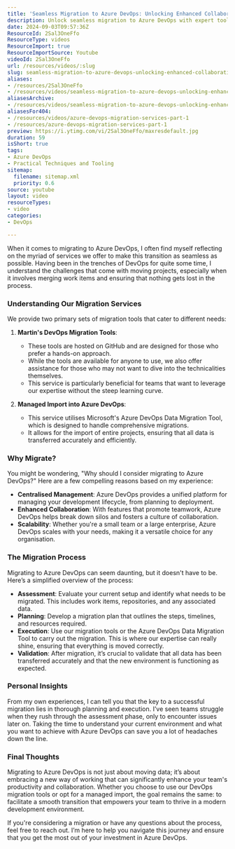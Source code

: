 ```yaml
---
title: 'Seamless Migration to Azure DevOps: Unlocking Enhanced Collaboration and Productivity'
description: Unlock seamless migration to Azure DevOps with expert tools and insights. Discover how to enhance collaboration and productivity in your team today!
date: 2024-09-03T09:57:36Z
ResourceId: 2Sal3OneFfo
ResourceType: videos
ResourceImport: true
ResourceImportSource: Youtube
videoId: 2Sal3OneFfo
url: /resources/videos/:slug
slug: seamless-migration-to-azure-devops-unlocking-enhanced-collaboration-and-productivity-2Sal3OneFfo
aliases:
- /resources/2Sal3OneFfo
- /resources/videos/seamless-migration-to-azure-devops-unlocking-enhanced-collaboration-and-productivity
aliasesArchive:
- /resources/videos/seamless-migration-to-azure-devops-unlocking-enhanced-collaboration-and-productivity
aliasesFor404:
- /resources/videos/azure-devops-migration-services-part-1
- /resources/azure-devops-migration-services-part-1
preview: https://i.ytimg.com/vi/2Sal3OneFfo/maxresdefault.jpg
duration: 59
isShort: true
tags:
- Azure DevOps
- Practical Techniques and Tooling
sitemap:
  filename: sitemap.xml
  priority: 0.6
source: youtube
layout: video
resourceTypes:
- video
categories:
- DevOps

---
```

When it comes to migrating to Azure DevOps, I often find myself reflecting on the myriad of services we offer to make this transition as seamless as possible. Having been in the trenches of DevOps for quite some time, I understand the challenges that come with moving projects, especially when it involves merging work items and ensuring that nothing gets lost in the process. 

### Understanding Our Migration Services

We provide two primary sets of migration tools that cater to different needs:

1. **Martin's DevOps Migration Tools**: 
   - These tools are hosted on GitHub and are designed for those who prefer a hands-on approach. 
   - While the tools are available for anyone to use, we also offer assistance for those who may not want to dive into the technicalities themselves. 
   - This service is particularly beneficial for teams that want to leverage our expertise without the steep learning curve.

2. **Managed Import into Azure DevOps**:
   - This service utilises Microsoft's Azure DevOps Data Migration Tool, which is designed to handle comprehensive migrations.
   - It allows for the import of entire projects, ensuring that all data is transferred accurately and efficiently.

### Why Migrate?

You might be wondering, "Why should I consider migrating to Azure DevOps?" Here are a few compelling reasons based on my experience:

- **Centralised Management**: Azure DevOps provides a unified platform for managing your development lifecycle, from planning to deployment.
- **Enhanced Collaboration**: With features that promote teamwork, Azure DevOps helps break down silos and fosters a culture of collaboration.
- **Scalability**: Whether you're a small team or a large enterprise, Azure DevOps scales with your needs, making it a versatile choice for any organisation.

### The Migration Process

Migrating to Azure DevOps can seem daunting, but it doesn't have to be. Here’s a simplified overview of the process:

- **Assessment**: Evaluate your current setup and identify what needs to be migrated. This includes work items, repositories, and any associated data.
- **Planning**: Develop a migration plan that outlines the steps, timelines, and resources required.
- **Execution**: Use our migration tools or the Azure DevOps Data Migration Tool to carry out the migration. This is where our expertise can really shine, ensuring that everything is moved correctly.
- **Validation**: After migration, it’s crucial to validate that all data has been transferred accurately and that the new environment is functioning as expected.

### Personal Insights

From my own experiences, I can tell you that the key to a successful migration lies in thorough planning and execution. I’ve seen teams struggle when they rush through the assessment phase, only to encounter issues later on. Taking the time to understand your current environment and what you want to achieve with Azure DevOps can save you a lot of headaches down the line.

### Final Thoughts

Migrating to Azure DevOps is not just about moving data; it’s about embracing a new way of working that can significantly enhance your team's productivity and collaboration. Whether you choose to use our DevOps migration tools or opt for a managed import, the goal remains the same: to facilitate a smooth transition that empowers your team to thrive in a modern development environment.

If you're considering a migration or have any questions about the process, feel free to reach out. I’m here to help you navigate this journey and ensure that you get the most out of your investment in Azure DevOps.
